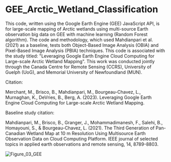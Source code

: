 # GEE_Arctic_Wetland_Classification

This code, written using the Google Earth Engine (GEE) JavaScript API,  is for large-scale mapping of Arctic wetlands using multi-source Earth observation big data on GEE with machine learning (Random Forest algorithm). The code and methodology, which used Mahdianpari et al. (2021) as a baseline, tests both Object-Based Image Analysis (OBIA) and Pixel-Based Image Analysis (PBIA) techniques. This code is associated with the study titled: "Leveraging Google Earth Engine Cloud Computing for Large-scale Arctic Wetland Mapping". This work was conducted jointly through the Canada Centre for Remote Sensing (CCRS), University of Guelph (UoG), and Memorial University of Newfoundland (MUN).

Citation:

Merchant, M., Brisco, B., Mahdianpari, M., Bourgeau-Chavez, L., Murnaghan, K., DeVries, B., Berg, A. (2023). Leveraging Google Earth Engine Cloud Computing for Large-scale Arctic Wetland Mapping.

Baseline study citation:

Mahdianpari, M., Brisco, B., Granger, J., Mohammadimanesh, F., Salehi, B., Homayouni, S., & Bourgeau-Chavez, L. (2021). The Third Generation of Pan-Canadian Wetland Map at 10 m Resolution Using Multisource Earth Observation Data on Cloud Computing Platform. IEEE journal of selected topics in applied earth observations and remote sensing, 14, 8789-8803.

![Figure_03_GEE](https://github.com/RemoteSenseiMichael/GEE_Arctic_Wetland_Classification/assets/83989128/e51caae3-3964-4351-af55-89dec4442df8)
